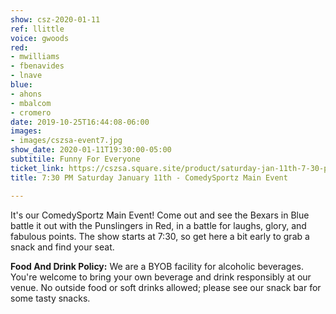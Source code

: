 ```yaml
---
show: csz-2020-01-11
ref: llittle
voice: gwoods
red:
- mwilliams
- fbenavides
- lnave
blue:
- ahons
- mbalcom
- cromero
date: 2019-10-25T16:44:08-06:00
images:
- images/cszsa-event7.jpg
show_date: 2020-01-11T19:30:00-05:00
subtitile: Funny For Everyone
ticket_link: https://cszsa.square.site/product/saturday-jan-11th-7-30-pm-comedysportz-main-event/156?cs=true
title: 7:30 PM Saturday January 11th - ComedySportz Main Event

---
```

It's our ComedySportz Main Event! Come out and see the Bexars in Blue battle it out with the Punslingers in Red, in a battle for laughs, glory, and fabulous points. The show starts at 7:30, so get here a bit early to grab a snack and find your seat.

**Food And Drink Policy:** We are a BYOB facility for alcoholic beverages. You're welcome to bring your own beverage and drink responsibly at our venue. No outside food or soft drinks allowed; please see our snack bar for some tasty snacks.